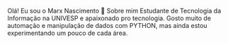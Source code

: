 
Olá! Eu sou o Marx Nascimento 👋
Sobre mim
Estudante de Tecnologia da Informação na UNIVESP e apaixonado pro tecnologia. Gosto muito de automação e manipulação de dados com PYTHON, mas ainda estou experimentando um pouco de cada área.
